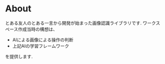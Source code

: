 # About

とある友人のとある一言から開発が始まった画像認識ライブラリです.
ワークスペース作成当時の構想は、

- AIによる画像による操作の判断
- 上記AIの学習フレームワーク

を提供します.
